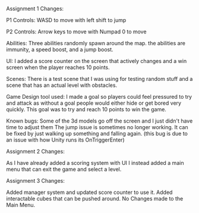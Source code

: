 Assignment 1 Changes:

P1 Controls:
WASD to move with left shift to jump

P2 Controls:
Arrow keys to move with Numpad 0 to move

Abilities:
Three abilities randomly spawn around the map. the abilities are immunity, a speed boost, and a jump boost.

UI:
I added a score counter on the screen that actively changes and a win screen when the player reaches 10 points.

Scenes:
There is a test scene that I was using for testing random stuff and a scene that has an actual level with obstacles.

Game Design tool used:
I made a goal so players could feel pressured to try and attack as without a goal people would either hide or get bored very quickly. This goal was to try and reach 10 points to win the game.

Known bugs:
Some of the 3d models go off the screen and I just didn't have time to adjust them
The jump issue is sometimes no longer working. It can be fixed by just walking up something and falling again. (this bug is due to an issue with how Unity runs its OnTriggerEnter)


Assignment 2 Changes:

As I have already added a scoring system with UI I instead added a main menu that can exit the game and select a level.

Assignment 3 Changes:

Added manager system and updated score counter to use it. Added interactable cubes that can be pushed around. No Changes made to the Main Menu.
